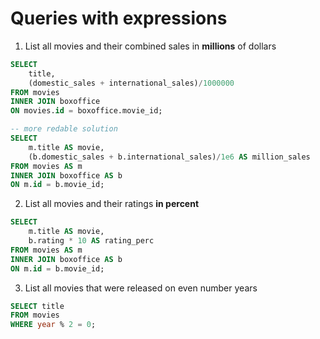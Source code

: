 # Queries with expressions
1. List all movies and their combined sales in **millions** of dollars
```SQL
SELECT
    title,
    (domestic_sales + international_sales)/1000000
FROM movies 
INNER JOIN boxoffice
ON movies.id = boxoffice.movie_id;
```
```SQL
-- more redable solution
SELECT
    m.title AS movie,
    (b.domestic_sales + b.international_sales)/1e6 AS million_sales
FROM movies AS m 
INNER JOIN boxoffice AS b
ON m.id = b.movie_id;
```
2. List all movies and their ratings **in percent**
```SQL
SELECT
    m.title AS movie,
    b.rating * 10 AS rating_perc
FROM movies AS m
INNER JOIN boxoffice AS b
ON m.id = b.movie_id;
```
3. List all movies that were released on even number years
```SQL
SELECT title
FROM movies
WHERE year % 2 = 0;
```